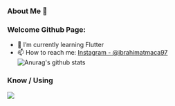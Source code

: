 ### About Me 👋

<!--
**ibrahimatmaca/ibrahimatmaca** is a ✨ _special_ ✨ repository because its `README.md` (this file) appears on your GitHub profile.
-->
<h3> Welcome Github Page: </h3>

- 🌱 I’m currently learning Flutter 
- 📫 How to reach me: [Instagram - @ibrahimatmaca97](https://www.instagram.com/ibrahimatmaca61)
![Anurag's github stats](https://github-readme-stats.vercel.app/api?username=ibrahimatmaca&show_icons=true&theme=dark)

<h3>Know / Using</h3>
<img src="https://cdn.iconscout.com/icon/free/png-512/unity-6-555865.png">
